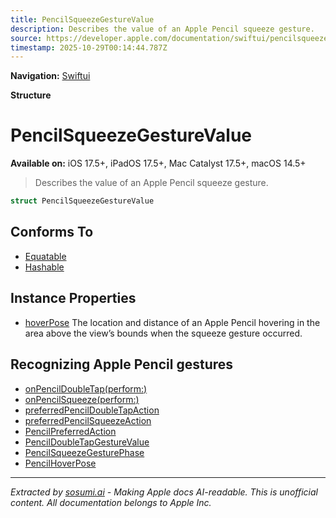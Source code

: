 ```yaml
---
title: PencilSqueezeGestureValue
description: Describes the value of an Apple Pencil squeeze gesture.
source: https://developer.apple.com/documentation/swiftui/pencilsqueezegesturevalue
timestamp: 2025-10-29T00:14:44.787Z
---
```


**Navigation:** [Swiftui](/documentation/swiftui)

**Structure**

# PencilSqueezeGestureValue

**Available on:** iOS 17.5+, iPadOS 17.5+, Mac Catalyst 17.5+, macOS 14.5+

> Describes the value of an Apple Pencil squeeze gesture.

```swift
struct PencilSqueezeGestureValue
```

## Conforms To

- [Equatable](/documentation/Swift/Equatable)
- [Hashable](/documentation/Swift/Hashable)

## Instance Properties

- [hoverPose](/documentation/swiftui/pencilsqueezegesturevalue/hoverpose) The location and distance of an Apple Pencil hovering in the area above the view’s bounds when the squeeze gesture occurred.

## Recognizing Apple Pencil gestures

- [onPencilDoubleTap(perform:)](/documentation/swiftui/view/onpencildoubletap(perform:))
- [onPencilSqueeze(perform:)](/documentation/swiftui/view/onpencilsqueeze(perform:))
- [preferredPencilDoubleTapAction](/documentation/swiftui/environmentvalues/preferredpencildoubletapaction)
- [preferredPencilSqueezeAction](/documentation/swiftui/environmentvalues/preferredpencilsqueezeaction)
- [PencilPreferredAction](/documentation/swiftui/pencilpreferredaction)
- [PencilDoubleTapGestureValue](/documentation/swiftui/pencildoubletapgesturevalue)
- [PencilSqueezeGesturePhase](/documentation/swiftui/pencilsqueezegesturephase)
- [PencilHoverPose](/documentation/swiftui/pencilhoverpose)

---

*Extracted by [sosumi.ai](https://sosumi.ai) - Making Apple docs AI-readable.*
*This is unofficial content. All documentation belongs to Apple Inc.*
